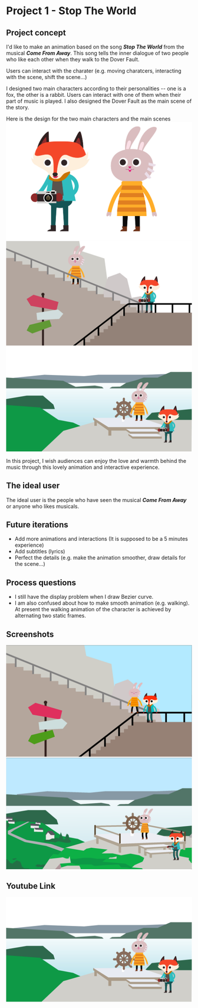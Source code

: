 # Project 1 - Stop The World

## Project concept
I'd like to make an animation based on the song **_Stop The World_** from the musical **_Come From Away_**. This song tells the inner dialogue of two people who like each other when they walk to the Dover Fault.

Users can interact with the charater (e.g. moving charatcers, interacting with the scene, shift the scene...)

I designed two main characters according to their personalities -- one is a fox, the other is a rabbit. Users can interact with one of them when their part of music is played.
I also designed the Dover Fault as the main scene of the story.

Here is the design for the two main characters and the main scenes
![](imgs/character.jpg)
![scene A](imgs/sceneA.jpg)
![scene B](imgs/sceneB.jpg)

In this project, I wish audiences can enjoy the love and warmth behind the music through this lovely animation and interactive experience. 

## The ideal user
The ideal user is the people who have seen the musical **_Come From Away_** or anyone who likes musicals.

## Future iterations
- Add more animations and interactions (It is supposed to be a 5 minutes experience)
- Add subtitles (lyrics)
- Perfect the details (e.g. make the animation smoother, draw details for the scene...)

## Process questions
- I still have the display problem when I draw Bezier curve.
- I am also confused about how to make smooth animation (e.g. walking). At present the walking animation of the character is achieved by alternating two static frames.

## Screenshots
![scene A](imgs/img1.png)
![scene B](imgs/img2.png)

## Youtube Link 
[![Youtube Video](imgs/sceneB.jpg)](https://www.youtube.com/watch?v=4KtmKsTJcdA&feature=youtu.be)



